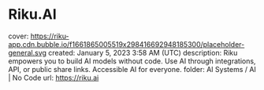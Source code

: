 # Riku.AI

cover: https://riku-app.cdn.bubble.io/f1661865005519x298416692948185300/placeholder-general.svg
created: January 5, 2023 3:58 AM (UTC)
description: Riku empowers you to build AI models without code. Use AI through integrations, API, or public share links. Accessible AI for everyone.
folder: AI Systems / AI | No Code
url: https://riku.ai